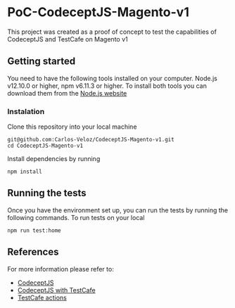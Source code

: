 # PoC-CodeceptJS-Magento-v1
This project was created as a proof of concept to test the capabilities of CodeceptJS and TestCafe on Magento v1

## Getting started
You need to have the following tools installed on your computer.
Node.js v12.10.0 or higher, npm v6.11.3 or higher. To install both tools you can download them from the [Node.js website](https://nodejs.org/en/)
### Instalation
Clone this repository into your local machine
```
git@github.com:Carlos-Veloz/CodeceptJS-Magento-v1.git
cd CodeceptJS-Magento-v1
```
Install dependencies by running
```
npm install
```
## Running the tests
Once you have the environment set up, you can run the tests by running the following commands.
To run tests on your local
```
npm run test:home
```

## References
For more information please refer to:
* [CodeceptJS](https://codecept.io/)
* [CodeceptJS with TestCafe](https://codecept.io/testcafe/)
* [TestCafe actions](https://codecept.io/helpers/TestCafe/#testcafe)